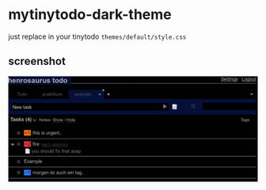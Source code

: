 # mytinytodo-dark-theme
just replace in your tinytodo `themes/default/style.css`

## screenshot

![alt text](https://github.com/elhenro/mytinytodo-dark-theme/blob/master/todo.png?raw=true "dark style todo task page")
